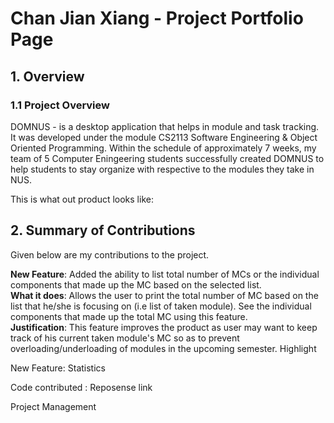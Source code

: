 # Chan Jian Xiang - Project Portfolio Page


## 1. Overview
### 1.1 Project Overview 
DOMNUS - is a desktop application that helps in module and task tracking. It was developed under the module CS2113 Software Engineering & Object Oriented Programming. Within the schedule of approximately 7 weeks, my team of 5 Computer Eningeering students successfully created DOMNUS to help students to stay organize with respective to the modules they take in NUS. 

This is what out product looks like: 

## 2. Summary of Contributions
Given below are my contributions to the project. 

**New Feature**: Added the ability to list total number of MCs or the individual components that made up the MC based on the selected list.  <br>
**What it does**: Allows the user to print the total number of MC based on the list that he/she is focusing on (i.e list of taken module). See the individual components that made up the total MC using this feature. <br>
**Justification**: This feature improves the product as user may want to keep track of his current taken module's MC so as to prevent overloading/underloading of modules in the upcoming semester. 
Highlight

 

New Feature: Statistics 

Code contributed : Reposense link 

Project Management 
<!--stackedit_data:
eyJoaXN0b3J5IjpbLTE3Nzg1OTUxNiwtMTc1MDEyNDc0MCwyMD
EyMjM0NDkwLDEyODMxMTIzMzEsLTUzMzExNzkwOCwxNTM0Mjcx
NTU3LC0xMjk4MDQ4ODA2LC0xODA2MTAxNDc0LC03Mzk0NDY3OD
YsMTc0ODU3MTY0OSwtMjA2MzE1ODk0LC04NzM5MjYzNywtODAw
NTgyNjAxLDE2MzUwNDYzODgsLTE0ODA0NDQyNDUsLTU0OTU3Mz
czNiwtOTE0NTYxNjQ3LDExNzg3ODQ0MF19
-->